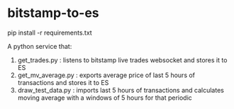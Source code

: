 # bitstamp-to-es

pip install -r requirements.txt

A python service that:

1. get_trades.py : listens to bitstamp live trades websocket and stores it to ES
2. get_mv_average.py : exports average price of last 5 hours of transactions and stores it to ES
3. draw_test_data.py : imports last 5 hours of transactions and calculates moving average with a windows of 5 hours for that periodic